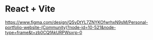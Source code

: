 # React + Vite

https://www.figma.com/design/QSyDtYL7ZNYKOfwrhxN9sM/Personal-portfolio-website-(Community)?node-id=10-521&node-type=frame&t=zb0CQfAkURPWsxrp-0
